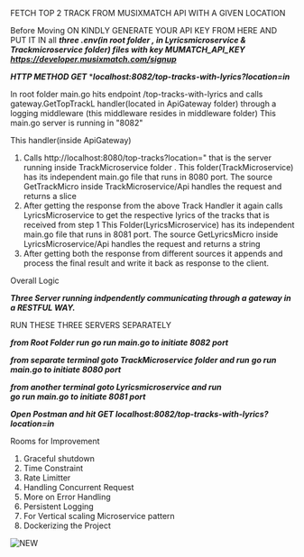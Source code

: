 FETCH TOP 2 TRACK FROM MUSIXMATCH API WITH A GIVEN LOCATION

Before Moving ON KINDLY GENERATE YOUR API KEY FROM HERE AND PUT IT IN all ***three .env(in root folder , in Lyricsmicroservice & Trackmicroservice folder) files with key MUMATCH_API_KEY***
***https://developer.musixmatch.com/signup***

***HTTP METHOD GET***
****localhost:8082/top-tracks-with-lyrics?location=in***

In root folder main.go hits endpoint /top-tracks-with-lyrics and calls gateway.GetTopTrackL handler(located in ApiGateway folder) through a logging middleware (this middleware resides in middleware folder)
This main.go server is running in "8082"

This handler(inside ApiGateway) 
1. Calls http://localhost:8080/top-tracks?location=" that is the server running inside TrackMicroservice folder .
   This folder(TrackMicroservice) has its independent main.go file that runs in 8080 port. The source GetTrackMicro inside TrackMicroservice/Api handles the request and returns a slice
2. After getting the response from the above Track Handler it again calls LyricsMicroservice to get the respective lyrics of the tracks that is received from step 1
   This Folder(LyricsMicroservice) has its independent main.go file that runs in 8081 port. The source GetLyricsMicro inside LyricsMicroservice/Api handles the request and returns a string
3. After getting both the response from different sources it appends and process the final result and write it back as response to the client.


Overall Logic

***Three Server running indpendently communicating through a gateway in a RESTFUL WAY.***

RUN THESE THREE SERVERS SEPARATELY

***from Root Folder run***
***go run main.go to initiate 8082 port***

***from separate terminal goto TrackMicroservice folder and run***
***go run main.go to initiate 8080 port***

***from another terminal goto Lyricsmicroservice and run***  
***go run main.go to initiate 8081 port***

***Open Postman and hit GET localhost:8082/top-tracks-with-lyrics?location=in***

Rooms for Improvement

1. Graceful shutdown
2. Time Constraint
3. Rate Limitter
4. Handling Concurrent Request
5. More on Error Handling
6. Persistent Logging
7. For Vertical scaling Microservice pattern
8. Dockerizing the Project



![NEW](https://github.com/blacktornado/Projectmicroservice/assets/8749326/de2c2129-73c7-463f-9309-322134900d8f)

 
